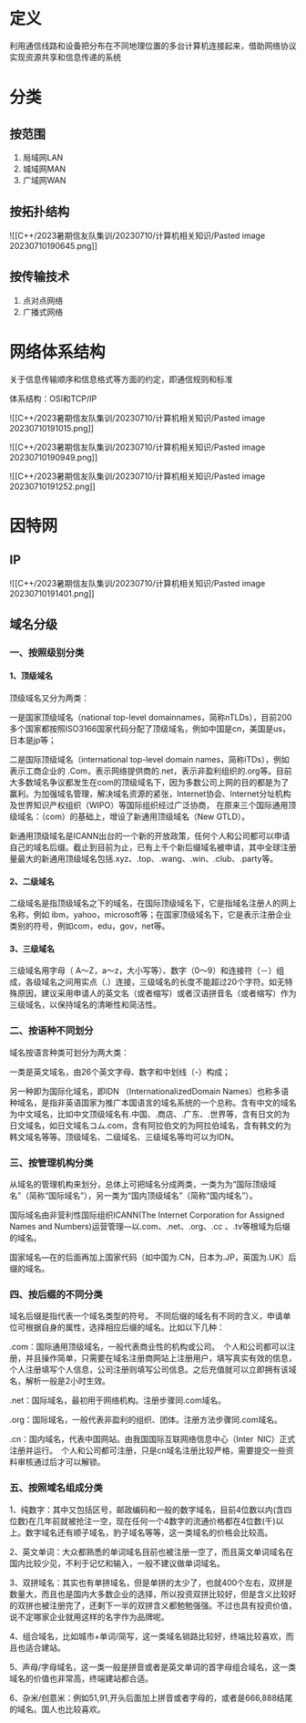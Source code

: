 # 定义

利用通信线路和设备把分布在不同地理位置的多台计算机连接起来，借助网络协议实现资源共享和信息传递的系统

# 分类

## 按范围

1. 局域网LAN
2. 城域网MAN
3. 广域网WAN

## 按拓扑结构

![[C++/2023暑期信友队集训/20230710/计算机相关知识/Pasted image 20230710190645.png]]

## 按传输技术

1. 点对点网络
2. 广播式网络

# 网络体系结构

关于信息传输顺序和信息格式等方面的约定，即通信规则和标准

体系结构：OSI和TCP/IP

![[C++/2023暑期信友队集训/20230710/计算机相关知识/Pasted image 20230710191015.png]]

![[C++/2023暑期信友队集训/20230710/计算机相关知识/Pasted image 20230710190949.png]]

![[C++/2023暑期信友队集训/20230710/计算机相关知识/Pasted image 20230710191252.png]]

# 因特网

## IP

![[C++/2023暑期信友队集训/20230710/计算机相关知识/Pasted image 20230710191401.png]]

## 域名分级

### 一、按照级别分类

#### 1、顶级域名

顶级域名又分为两类：

一是国家顶级域名（national top-level domainnames，简称nTLDs），目前200多个国家都按照ISO3166国家代码分配了顶级域名，例如中国是cn，美国是us，日本是jp等；

二是国际顶级域名（international top-level domain names，简称iTDs），例如表示工商企业的 .Com，表示网络提供商的.net，表示非盈利组织的.org等。目前大多数域名争议都发生在com的顶级域名下，因为多数公司上网的目的都是为了赢利。为加强域名管理，解决域名资源的紧张，Internet协会、Internet分址机构及世界知识产权组织（WIPO）等国际组织经过广泛协商， 在原来三个国际通用顶级域名：（com）的基础上，增设了新通用顶级域名（New GTLD）。

新通用顶级域名是ICANN出台的一个新的开放政策，任何个人和公司都可以申请自己的域名后缀。截止到目前为止，已有上千个新后缀域名被申请，其中全球注册量最大的新通用顶级域名包括.xyz、.top、.wang、.win、.club、.party等。

#### 2、二级域名

二级域名是指顶级域名之下的域名，在国际顶级域名下，它是指域名注册人的网上名称，例如 ibm，yahoo，microsoft等；在国家顶级域名下，它是表示注册企业类别的符号，例如com，edu，gov，net等。

#### 3、三级域名

三级域名用字母（ A～Z，a～z，大小写等）、数字（0～9）和连接符（－）组成，各级域名之间用实点（.）连接，三级域名的长度不能超过20个字符。如无特殊原因，建议采用申请人的英文名（或者缩写）或者汉语拼音名（或者缩写）作为三级域名，以保持域名的清晰性和简洁性。  

### 二、按语种不同划分

域名按语言种类可划分为两大类：

一类是英文域名，由26个英文字母、数字和中划线（-）构成；

另一种即为国际化域名，即IDN （InternationalizedDomain Names）也称多语种域名，是指非英语国家为推广本国语言的域名系统的一个总称。含有中文的域名为中文域名，比如中文顶级域名有.中国、.商店、.广东、.世界等，含有日文的为日文域名，如日文域名コム.com，含有阿拉伯文的为阿拉伯域名，含有韩文的为韩文域名等等。顶级域名、二级域名、三级域名等均可以为IDN。

### 三、按管理机构分类

从域名的管理机构来划分，总体上可把域名分成两类，一类为为“国际顶级域名”（简称“国际域名”），另一类为“国内顶级域名”（简称“国内域名”）。

国际域名由非营利性国际组织ICANN(The Internet Corporation for Assigned Names and Numbers)运营管理—以.com、.net、.org、.cc 、.tv等根域为后缀的域名。

国家域名—在的后面再加上国家代码（如中国为.CN，日本为.JP，英国为.UK）后缀的域名。

### 四、按后缀的不同分类

域名后缀是指代表一个域名类型的符号。 不同后缀的域名有不同的含义，申请单位可根据自身的属性，选择相应后缀的域名。比如以下几种：

.com：国际通用顶级域名，一般代表商业性的机构或公司。 个人和公司都可以注册，并且操作简单，只需要在域名注册商网站上注册用户，填写真实有效的信息，个人注册填写个人信息，公司注册则填写公司信息。之后充值就可以立即拥有该域名，解析一般是2小时生效。 

.net：国际域名，最初用于网络机构。注册步骤同.com域名。 

.org：国际域名，一般代表非盈利的组织、团体。注册方法步骤同.com域名。 

.cn：国内域名，代表中国网站。由我国国际互联网络信息中心（Inter NIC）正式注册并运行。 个人和公司都可注册，只是cn域名注册比较严格，需要提交一些资料审核通过后才可以解锁。 

### 五、按照域名组成分类

1、纯数字：其中又包括区号，邮政编码和一般的数字域名，目前4位数以内(含四位数)在几年前就被抢注一空，现在任何一个4数字的流通价格都在4位数(千)以上。数字域名还有顺子域名，豹子域名等等，这一类域名的价格会比较高。

2、英文单词：大众都熟悉的单词域名目前也被注册一空了，而且英文单词域名在国内比较少见，不利于记忆和输入，一般不建议做单词域名。

3、双拼域名：其实也有单拼域名，但是单拼的太少了，也就400个左右，双拼是数量大，而且也是国内大多数企业的选择，所以投资双拼比较好，但是含义比较好的双拼也被注册完了，还剩下一半的双拼含义都勉勉强强。不过也具有投资价值，说不定哪家企业就用这样的名字作为品牌呢。

4、组合域名，比如城市+单词/简写，这一类域名销路比较好，终端比较喜欢，而且也适合建站。

5、声母/字母域名，这一类一般是拼音或者是英文单词的首字母组合域名，这一类域名的价值也非常高，终端建站都合适。

6、杂米/创意米：例如51,91,开头后面加上拼音或者字母的，或者是666,888结尾的域名。国人也比较喜欢。